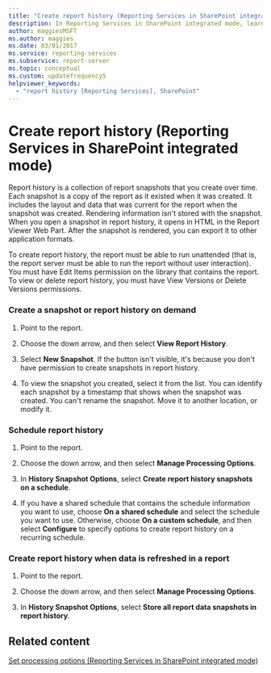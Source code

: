 ```yaml
---
title: "Create report history (Reporting Services in SharePoint integrated mode)"
description: In Reporting Services in SharePoint integrated mode, learn how to create a report history, which is a collection of report snapshots that you create over time.
author: maggiesMSFT
ms.author: maggies
ms.date: 03/01/2017
ms.service: reporting-services
ms.subservice: report-server
ms.topic: conceptual
ms.custom: updatefrequency5
helpviewer_keywords:
  - "report history [Reporting Services], SharePoint"
---
```

# Create report history (Reporting Services in SharePoint integrated mode)
  Report history is a collection of report snapshots that you create over time. Each snapshot is a copy of the report as it existed when it was created. It includes the layout and data that was current for the report when the snapshot was created. Rendering information isn't stored with the snapshot. When you open a snapshot in report history, it opens in HTML in the Report Viewer Web Part. After the snapshot is rendered, you can export it to other application formats.  
  
 To create report history, the report must be able to run unattended (that is, the report server must be able to run the report without user interaction). You must have Edit Items permission on the library that contains the report. To view or delete report history, you must have View Versions or Delete Versions permissions.  
  
### Create a snapshot or report history on demand  
  
1.  Point to the report.  
  
1.  Choose the down arrow, and then select **View Report History**.  
  
1.  Select **New Snapshot**. If the button isn't visible, it's because you don't have permission to create snapshots in report history.  
  
1.  To view the snapshot you created, select it from the list. You can identify each snapshot by a timestamp that shows when the snapshot was created. You can't rename the snapshot. Move it to another location, or modify it.  
  
### Schedule report history  
  
1.  Point to the report.  
  
1.  Choose the down arrow, and then select **Manage Processing Options**.  
  
1.  In **History Snapshot Options**, select **Create report history snapshots on a schedule**.  
  
1.  If you have a shared schedule that contains the schedule information you want to use, choose **On a shared schedule** and select the schedule you want to use. Otherwise, choose **On a custom schedule**, and then select **Configure** to specify options to create report history on a recurring schedule.  
  
### Create report history when data is refreshed in a report  
  
1.  Point to the report.  
  
1.  Choose the down arrow, and then select **Manage Processing Options**.  
  
1.  In **History Snapshot Options**, select **Store all report data snapshots in report history**.  
  
## Related content 
 [Set processing options &#40;Reporting Services in SharePoint integrated mode&#41;](../../reporting-services/report-server-sharepoint/set-processing-options-reporting-services-in-sharepoint-integrated-mode.md)  
  
  
